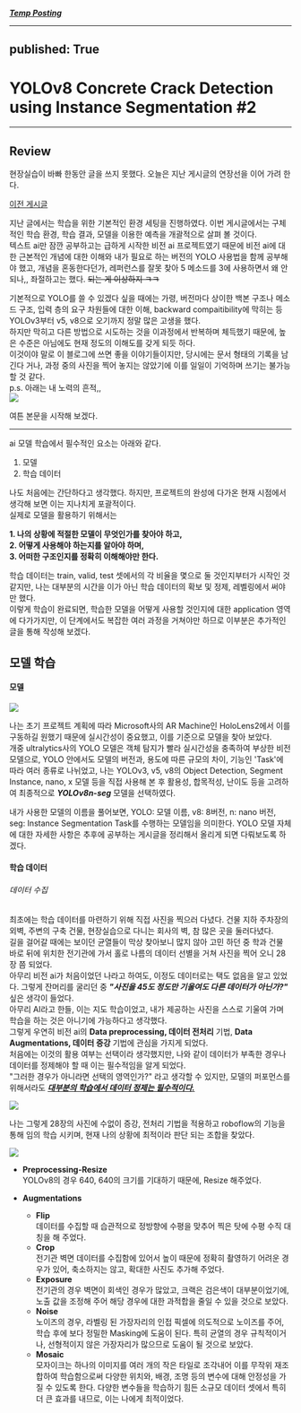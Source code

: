 <u>***Temp Posting***</u>  

---
published: True
---

# **YOLOv8 Concrete Crack Detection using Instance Segmentation #2**

-----

## Review


현장실습이 바빠 한동안 글을 쓰지 못했다. 오늘은 지난 게시글의 연장선을 이어 가려 한다.

[이전 게시글](https://hoonc-corgi.github.io/2023/11/24/YOLOv8-콘크리트-크랙-탐지.html)

지난 글에서는 학습을 위한 기본적인 환경 세팅을 진행하였다. 이번 게시글에서는 구체적인 학습 환경, 학습 결과, 모델을 이용한 예측을 개괄적으로 살펴 볼 것이다.  
텍스트 ai만 잠깐 공부하고는 급하게 시작한 비전 ai 프로젝트였기 때문에 비전 ai에 대한 근본적인 개념에 대한 이해와 내가 필요로 하는 버전의 YOLO 사용법을 함께 공부해야 했고, 개념을 혼동한다던가, 레퍼런스를 잘못 찾아 5 메소드를 3에 사용하면서 왜 안 되나,, 좌절하고는 했다. ~~되는 게 이상하지 ㅋㅋ~~  


기본적으로 YOLO를 쓸 수 있겠다 싶을 때에는 가령, 버전마다 상이한 백본 구조나 메소드 구조, 입력 층의 요구 차원들에 대한 이해, backward compaitibility에 막히는 등 YOLOv3부터 v5, v8으로 오기까지 정말 많은 고생을 했다.  
하지만 막히고 다른 방법으로 시도하는 것을 이과정에서 반복하며 체득했기 때문에, 높은 수준은 아님에도 현재 정도의 이해도를 갖게 되듯 하다.   
이것이야 말로 이 블로그에 쓰면 좋을 이야기들이지만, 당시에는 문서 형태의 기록을 남긴다 거나, 과정 중의 사진을 찍어 놓지는 않았기에 이를 일일이 기억하며 쓰기는 불가능할 것 같다.    
p.s. 아래는 내 노력의 흔적,,  
<img src="/Users/gimseonghun/HoonC-corgi.github.io/posting_images/2024-01-18/노력의 흔적.png"/>


여튼 본문을 시작해 보겠다.


---

ai 모델 학습에서 필수적인 요소는 아래와 같다.

1. 모델
2. 학습 데이터

나도 처음에는 간단하다고 생각했다. 하지만, 프로젝트의 완성에 다가온 현재 시점에서 생각해 보면 이는 지나치게 포괄적이다.  
실제로 모델을 활용하기 위해서는  

**1. 나의 상황에 적절한 모델이 무엇인가를 찾아야 하고,**   
**2. 어떻게 사용해야 하는지를 알아야 하며,**   
**3. 어떠한 구조인지를 정확히 이해해야만 한다.**  


학습 데이터는 train, valid, test 셋에서의 각 비율을 몇으로 둘 것인지부터가 시작인 것 같지만, 나는 대부분의 시간을 이가 아닌 학습 데이터의 확보 및 정제, 레벨링에서 써야만 했다.  
이렇게 학습이 완료되면, 학습한 모델을 어떻게 사용할 것인지에 대한 application 영역에 다가가지만, 이 단계에서도 복잡한 여러 과정을 거쳐야만 하므로 이부분은 추가적인 글을 통해 작성해 보겠다.

## 모델 학습
#### 모델


<img src="/Users/gimseonghun/HoonC-corgi.github.io/posting_images/2024-01-18/hololens2.png"/>


나는 초기 프로젝트 계획에 따라 Microsoft사의 AR Machine인 HoloLens2에서 이를 구동하길 원했기 때문에 실시간성이 중요했고, 이를 기준으로 모델을 찾아 보았다.  
개중 ultralytics사의 YOLO 모델은 객체 탐지가 빨라 실시간성을 충족하여 부상한 비전 모델으로, YOLO 안에서도 모델의 버전과, 용도에 따른 규모의 차이, 기능인 'Task'에 따라 여러 종류로 나뉘었고, 나는 YOLOv3, v5, v8의 Object Detection, Segment Instance, nano, x 모델 등을 직접 사용해 본 후 활용성, 합목적성, 난이도 등을 고려하여 최종적으로 _**YOLOv8n-seg**_ 모델을 선택하였다. 



내가 사용한 모델의 이름을 풀어보면, YOLO: 모델 이름, v8: 8버전, n: nano 버전, seg: Instance Segmentation Task를 수행하는 모델임을 의미한다. YOLO 모델 자체에 대한 자세한 사항은 추후에 공부하는 게시글을 정리해서 올리게 되면 다뤄보도록 하겠다.

#### 학습 데이터
###### 데이터 수집

최초에는 학습 데이터를 마련하기 위해 직접 사진을 찍으러 다녔다. 건물 지하 주차장의 외벽, 주변의 구축 건물, 현장실습으로 다니는 회사의 벽, 참 많은 곳을 둘러다녔다.  
길을 걸어갈 때에는 보이던 균열들이 막상 찾아보니 많지 않아 고민 하던 중 학과 건물 바로 뒤에 위치한 전기관에 가서 홀로 나름의 데이터 선별을 거쳐 사진을 찍어 오니 28장 쯤 되었다.  
아무리 비전 ai가 처음이었던 나라고 하여도, 이정도 데이터로는 택도 없음을 알고 있었다. 그렇게 잔머리를 굴리던 중 ***"사진을 45도 정도만 기울여도 다른 데이터가 아닌가?"*** 싶은 생각이 들었다.  
아무리 AI라고 한들, 이는 지도 학습이었고, 내가 제공하는 사진을 스스로 기울여 가며 학습을 하는 것은 아니기에 가능하다고 생각했다.  
그렇게 우연히 비전 ai의 **Data preprocessing, 데이터 전처리** 기법, **Data Augmentations, 데이터 증강** 기법에 관심을 가지게 되었다.  
처음에는 이것의 활용 여부는 선택이라 생각했지만, 나와 같이 데이터가 부족한 경우나 데이터를 정제해야 할 때 이는 필수적임을 알게 되었다.  
"그러한 경우가 아니라면 선택의 영역인가?" 라고 생각할 수 있지만, 모델의 퍼포먼스를 위해서라도 <u>***대부분의 학습에서 데이터 정제는 필수적이다.***</u> 


<img src="/Users/gimseonghun/HoonC-corgi.github.io/posting_images/2024-01-18/증강기법 적용 사진.png"/>  

나는 그렇게 28장의 사진에 수없이 증강, 전처리 기법을 적용하고 roboflow의 기능을 통해 임의 학습 시키며, 현재 나의 상황에 최적이라 판단 되는 조합을 찾았다.  

<img src="/Users/gimseonghun/HoonC-corgi.github.io/posting_images/2024-01-18/data preprocessing.png"/>

- **Preprocessing-Resize**  
YOLOv8의 경우 640, 640의 크기를 기대하기 때문에, Resize 해주었다.


- **Augmentations**  
  - **Flip**  
  데이터를 수집할 때 습관적으로 정방향에 수평을 맞추어 찍은 탓에 수평 수직 대칭을 해 주었다.
  + **Crop**  
  전기관 벽면 데이터를 수집함에 있어서 높이 때문에 정확히 촬영하기 어려운 경우가 있어, 축소하지는 않고, 확대한 사진도 추가해 주었다.
  - **Exposure**  
  전기관의 경우 벽면이 회색인 경우가 많았고, 크랙은 검은색이 대부분이었기에, 노출 값을 조정해 주어 해당 경우에 대한 과적합을 줄일 수 있을 것으로 보았다.
  + **Noise**  
  노이즈의 경우, 라벨링 된 가장자리의 인접 픽셀에 의도적으로 노이즈를 주어, 학습 후에 보다 정밀한 Masking에 도움이 된다. 특히 균열의 경우 규칙적이거나, 선형적이지 않은 가장자리가 많으므로 도움이 될 것으로 보았다.
  - **Mosaic**  
  모자이크는 하나의 이미지를 여러 개의 작은 타일로 조각내어 이를 무작위 재조합하여 학습함으로써 다양한 위치와, 배경, 조명 등의 변수에 대해 안정성을 가질 수 있도록 한다. 다양한 변수들을 학습하기 힘든 소규모 데이터 셋에서 특히 더 큰 효과를 내므로, 이는 나에게 최적이었다.

  